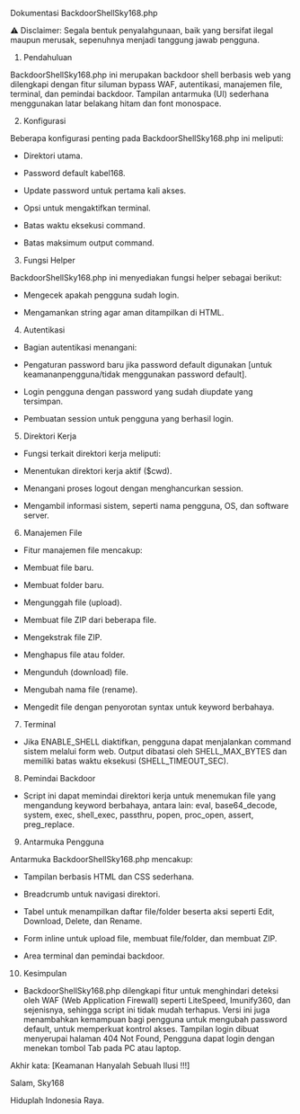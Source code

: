Dokumentasi BackdoorShellSky168.php

⚠️ Disclaimer: Segala bentuk penyalahgunaan, baik yang bersifat ilegal maupun merusak, sepenuhnya menjadi tanggung jawab pengguna.

1. Pendahuluan

BackdoorShellSky168.php ini merupakan backdoor shell berbasis web yang dilengkapi dengan fitur siluman bypass WAF, autentikasi, manajemen file, terminal, dan pemindai backdoor. Tampilan antarmuka (UI) sederhana menggunakan latar belakang hitam dan font monospace.

2. Konfigurasi

Beberapa konfigurasi penting pada BackdoorShellSky168.php ini meliputi:

- Direktori utama.

- Password default kabel168.

- Update password untuk pertama kali akses.

- Opsi untuk mengaktifkan terminal.

- Batas waktu eksekusi command.

- Batas maksimum output command.

3. Fungsi Helper

BackdoorShellSky168.php ini menyediakan fungsi helper sebagai berikut:

- Mengecek apakah pengguna sudah login.

- Mengamankan string agar aman ditampilkan di HTML.

4. Autentikasi

- Bagian autentikasi menangani:

- Pengaturan password baru jika password default digunakan [untuk keamananpengguna/tidak menggunakan password default].

- Login pengguna dengan password yang sudah diupdate yang tersimpan.

- Pembuatan session untuk pengguna yang berhasil login.

5. Direktori Kerja

- Fungsi terkait direktori kerja meliputi:

- Menentukan direktori kerja aktif ($cwd).

- Menangani proses logout dengan menghancurkan session.

- Mengambil informasi sistem, seperti nama pengguna, OS, dan software server.

6. Manajemen File

- Fitur manajemen file mencakup:

- Membuat file baru.

- Membuat folder baru.

- Mengunggah file (upload).

- Membuat file ZIP dari beberapa file.

- Mengekstrak file ZIP.

- Menghapus file atau folder.

- Mengunduh (download) file.

- Mengubah nama file (rename).

- Mengedit file dengan penyorotan syntax untuk keyword berbahaya.

7. Terminal

- Jika ENABLE_SHELL diaktifkan, pengguna dapat menjalankan command sistem melalui form web. Output dibatasi oleh SHELL_MAX_BYTES dan memiliki batas waktu eksekusi (SHELL_TIMEOUT_SEC).

8. Pemindai Backdoor

- Script ini dapat memindai direktori kerja untuk menemukan file yang mengandung keyword berbahaya, antara lain:
eval, base64_decode, system, exec, shell_exec, passthru, popen, proc_open, assert, preg_replace.

9. Antarmuka Pengguna

Antarmuka BackdoorShellSky168.php mencakup:

- Tampilan berbasis HTML dan CSS sederhana.

- Breadcrumb untuk navigasi direktori.

- Tabel untuk menampilkan daftar file/folder beserta aksi seperti Edit, Download, Delete, dan Rename.

- Form inline untuk upload file, membuat file/folder, dan membuat ZIP.

- Area terminal dan pemindai backdoor.

10. Kesimpulan

- BackdoorShellSky168.php dilengkapi fitur untuk menghindari deteksi oleh WAF (Web Application Firewall) seperti LiteSpeed, Imunify360, dan sejenisnya, sehingga script ini tidak mudah terhapus.
Versi ini juga menambahkan kemampuan bagi pengguna untuk mengubah password default, untuk memperkuat kontrol akses.
Tampilan login dibuat menyerupai halaman 404 Not Found, Pengguna dapat login dengan menekan tombol Tab pada PC atau laptop.

Akhir kata: [Keamanan Hanyalah Sebuah Ilusi !!!]

Salam, Sky168

Hiduplah Indonesia Raya.
